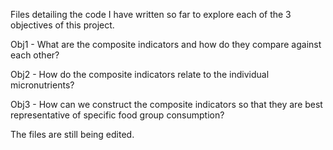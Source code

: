 Files detailing the code I have written so far to explore each of the 3 objectives of this project. 


Obj1 - What are the composite indicators and how do they compare against each other?

Obj2 - How do the composite indicators relate to the individual micronutrients?

Obj3 - How can we construct the composite indicators so that they are best representative of specific food group consumption?


The files are still being edited.
